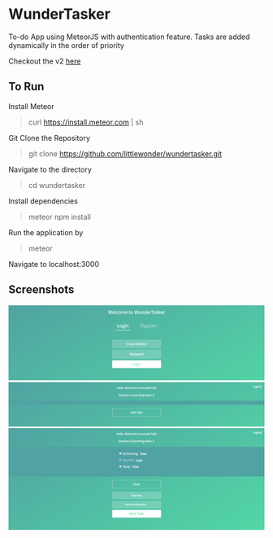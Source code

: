 # WunderTasker
To-do App using MeteorJS with authentication feature. Tasks are added dynamically in the order of priority

Checkout the v2 [here](https://github.com/littlewonder/wundertasker-revisited)

## To Run

Install Meteor

>curl https://install.meteor.com | sh

Git Clone the Repository 

> git clone https://github.com/littlewonder/wundertasker.git

Navigate to the directory

>cd wundertasker

Install dependencies

>meteor npm install

Run the application by

>meteor

Navigate to localhost:3000

## Screenshots
![Login](https://github.com/littlewonder/wundertasker/blob/master/screenshots/login.png?raw=true)
![Dashboard](https://github.com/littlewonder/wundertasker/blob/master/screenshots/dashboard.png?raw=true)
![TaskList](https://github.com/littlewonder/wundertasker/blob/master/screenshots/tasklist.png?raw=true)
